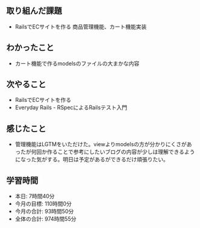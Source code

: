 ## 取り組んだ課題
- RailsでECサイトを作る 商品管理機能、カート機能実装
## わかったこと
- カート機能で作るmodelsのファイルの大まかな内容
## 次やること
- RailsでECサイトを作る
- Everyday Rails - RSpecによるRailsテスト入門
## 感じたこと
- 管理機能はLGTMをいただけた。viewよりmodelsの方が分かりにくさがあったが何回か作ることで参考にしたいブログの内容が少しは理解できるようになった気がする。明日は予定があるができるだけ頑張りたい。
## 学習時間 
- 本日: 7時間40分
- 今月の目標: 110時間0分
- 今月の合計: 93時間50分
- 全体の合計: 974時間55分
